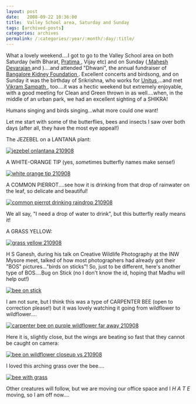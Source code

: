 ```yaml
---
layout: post
date:	2008-09-22 10:36:00
title:  Valley School area, Saturday and Sunday
tags: [archived-posts]
categories: archives
permalink: /:categories/:year/:month/:day/:title/
---
```

What a lovely weekend....I got to go to the Valley School area on both Saturday (with Bharat, <a href="http://pratima-jayaram.blogspot.com/2008/09/review-wednesday.html"> Pratima </a> , Vijay etc) and on Sunday (<a href="http://fotodreamz.blogspot.com/"> Mahesh Devarajan </a> and <LJ user="anushsh">)....and attended "Dhwani", the annual fundraiser of <a href="http://www.themedguru.com/directory/bangalore_kidney_foundation_bkf-111.html"> Bangalore Kidney Foundation </a>. Excellent concerts and birdsong, and on Sunday it was the birthday of Srikrishna, who works for <a href="http://www.unitus.com/"> Unitus </a>...and met <a href="http://www.truveo.com/Vikram-Sampath-Udaya-TV-Interview-Part-1/id/2874462581"> Vikram Sampath </a>, too....it was a hectic weekend but extremely enjoyable, with a good meeting for Clean and Green thrown in as well....when, in the middle of an urban park, we had an excellent sighting of a SHIKRA!

Humans singing and birds singing...what more could one want!

Let me start with some of the butterflies, bees and insects I saw over both days (after all, they have the most eye appeal!)

The JEZEBEL on a LANTANA  plant:


<a href="http://s297.photobucket.com/albums/mm205/depontis/?action=view&current=IMG_7139.jpg" target="_blank"><img src="http://i297.photobucket.com/albums/mm205/depontis/IMG_7139.jpg" border="0" alt="jezebel onlantana 210908"></a>


A WHITE-ORANGE TIP (yes, *some*times butterfly names make sense!)


<a href="http://s297.photobucket.com/albums/mm205/depontis/?action=view&current=IMG_7236-1.jpg" target="_blank"><img src="http://i297.photobucket.com/albums/mm205/depontis/IMG_7236-1.jpg" border="0" alt="white orange tip 210908"></a>


<lj-cut text="more of the six-footers here">


A COMMON PIERROT....see how it is drinking from that drop of rainwater on the leaf, so delicate and beautiful!


<a href="http://s297.photobucket.com/albums/mm205/depontis/?action=view&current=IMG_7243.jpg" target="_blank"><img src="http://i297.photobucket.com/albums/mm205/depontis/IMG_7243.jpg" border="0" alt="common pierrot drinking raindrop 210908"></a>

We all say, "I need a drop of water to drink", but this butterfly really means it!



A GRASS YELLOW:


<a href="http://s297.photobucket.com/albums/mm205/depontis/?action=view&current=IMG_7119.jpg" target="_blank"><img src="http://i297.photobucket.com/albums/mm205/depontis/IMG_7119.jpg" border="0" alt="grass yellow 210908"></a>


H S Ganesh, during his talk on Creative Wildlife Photography at the INW Mysore meet, talked of how most photographers had already got their "BOS" pictures..."birds on sticks"! So, just to be different, here's another type of BOS....Bug on Stick (no I don't know the id, hoping that Madhu will help out!)


<a href="http://s297.photobucket.com/albums/mm205/depontis/?action=view&current=IMG_7206.jpg" target="_blank"><img src="http://i297.photobucket.com/albums/mm205/depontis/IMG_7206.jpg" border="0" alt="bee on stick"></a>


I am not sure, but I think this was a type of CARPENTER BEE (open to correction please!) but it was lovely watching it going from wildflower to wildflower....

<a href="http://s297.photobucket.com/albums/mm205/depontis/?action=view&current=IMG_7225.jpg" target="_blank"><img src="http://i297.photobucket.com/albums/mm205/depontis/IMG_7225.jpg" border="0" alt="carpenter bee on purple wildflower far away 210908"></a>



Here it is, slightly close, but the wings are beating so fast that they cannot be caught on camera:


<a href="http://s297.photobucket.com/albums/mm205/depontis/?action=view&current=IMG_7228.jpg" target="_blank"><img src="http://i297.photobucket.com/albums/mm205/depontis/IMG_7228.jpg" border="0" alt="bee on wildflower closeup vs 210908"></a>

</lj-cut> 

I loved this arching grass over the bee....


<a href="http://s297.photobucket.com/albums/mm205/depontis/?action=view&current=IMG_7232.jpg" target="_blank"><img src="http://i297.photobucket.com/albums/mm205/depontis/IMG_7232.jpg" border="0" alt="bee with grass"></a>



Other creatures will follow, but we are moving our office space and I *H  A  T  E* moving, so I am off now....
